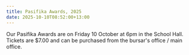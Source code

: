 ```yaml
---
title: Pasifika Awards, 2025
date: 2025-10-10T08:52:00+13:00
---
```

Our Pasifika Awards are on Friday 10 October at 6pm in the School Hall.  
Tickets are $7.00 and can be purchased from the bursar's office / main office.
